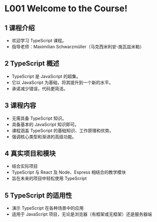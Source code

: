 # L001 Welcome to the Course!

## 1 课程介绍

- 欢迎学习 TypeScript 课程。
- 指导老师：Maximilian Schwarzmüller（马克西米利安-施瓦兹米勒）



## 2 TypeScript 概述

- TypeScript 是 JavaScript 的超集。
- 它以 JavaScript 为基础，将其提升到一个新的水平。
- 承诺减少错误，代码更简洁。



## 3 课程内容

- 无需具备 TypeScript 知识。
- 具备基本的 JavaScript 知识即可。
- 课程涵盖 TypeScript 的基础知识、工作原理和优势。
- 强调核心类型和渐进的高级功能。



## 4 真实项目和模块

- 结合实际项目
- TypeScript 与 React 及 Node、Express 相结合的教学模块
- 旨在未来的项目中轻松使用 TypeScript



## 5 TypeScript 的适用性

- 演示 TypeScript 在各种场景中的应用
- 适用于 JavaScript 项目，无论是浏览器（有框架或无框架）还是服务器端